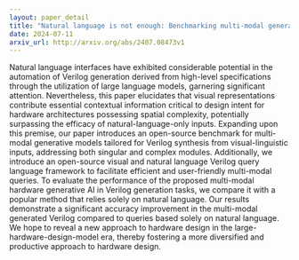 ```yaml
---
layout: paper_detail
title: "Natural language is not enough: Benchmarking multi-modal generative AI for Verilog generation"
date: 2024-07-11
arxiv_url: http://arxiv.org/abs/2407.08473v1
---
```


Natural language interfaces have exhibited considerable potential in the automation of Verilog generation derived from high-level specifications through the utilization of large language models, garnering significant attention. Nevertheless, this paper elucidates that visual representations contribute essential contextual information critical to design intent for hardware architectures possessing spatial complexity, potentially surpassing the efficacy of natural-language-only inputs. Expanding upon this premise, our paper introduces an open-source benchmark for multi-modal generative models tailored for Verilog synthesis from visual-linguistic inputs, addressing both singular and complex modules. Additionally, we introduce an open-source visual and natural language Verilog query language framework to facilitate efficient and user-friendly multi-modal queries. To evaluate the performance of the proposed multi-modal hardware generative AI in Verilog generation tasks, we compare it with a popular method that relies solely on natural language. Our results demonstrate a significant accuracy improvement in the multi-modal generated Verilog compared to queries based solely on natural language. We hope to reveal a new approach to hardware design in the large-hardware-design-model era, thereby fostering a more diversified and productive approach to hardware design.
